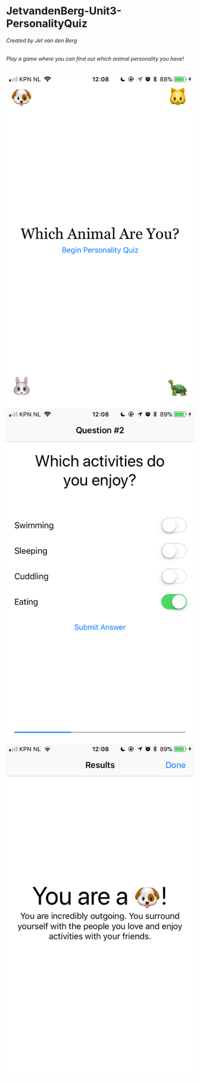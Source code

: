 # JetvandenBerg-Unit3-PersonalityQuiz
###### Created by Jet van den Berg
###### Play a game where you can find out which animal personality you have!

![alt text](https://github.com/jetvdberg/JetvandenBerg-Unit3-PersonalityQuiz/blob/master/PersonalityQuiz2104/doc/IMG_2108.PNG "Introduction")
![alt text](https://github.com/jetvdberg/JetvandenBerg-Unit3-PersonalityQuiz/blob/master/PersonalityQuiz2104/doc/IMG_2109.PNG "Question")
![alt text](https://github.com/jetvdberg/JetvandenBerg-Unit3-PersonalityQuiz/blob/master/PersonalityQuiz2104/doc/IMG_2110.PNG "Result")

